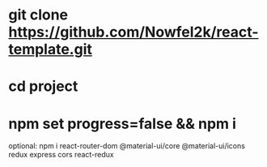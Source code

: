 # git clone https://github.com/Nowfel2k/react-template.git

# cd project

# npm set progress=false && npm i

optional:
npm i react-router-dom @material-ui/core @material-ui/icons redux express cors react-redux

